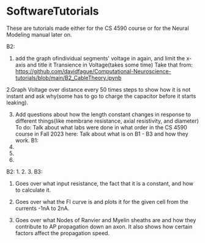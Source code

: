 # SoftwareTutorials
These are tutorials made either for the CS 4590 course or for the Neural Modeling manual later on.

B2:
  1. add the graph ofindividual segments' voltage in again, and limit the x-axis and title it Transience in Voltage(takes some time) Take that from:
https://github.com/davidfague/Computational-Neuroscience-tutorials/blob/main/B2_CableTheory.ipynb
 
  2.Graph Voltage over distance every 50 times steps to show how it is not instant and ask why(some has to go to charge the capacitor before it starts leaking). 

  3. Add questions about how the length constant changes in response to different things(like membrane resistance, axial resistivity, and diameter)
To do:
Talk about what labs were done in what order in the CS 4590 course in Fall 2023 here:
Talk about what is on B1 - B3 and how they work.
B1:
  1.
  2.
  3.

B2:
  1.
  2.
  3.
B3:
  1. Goes over what input resistance, the fact that it is a constant, and how to calculate it.
     
  2. Goes over what the FI curve is and plots it for the given cell from the currents -1nA to 2nA.
     
  3. Goes over what Nodes of Ranvier and Myelin sheaths are and how they contribute to AP propagation down an axon. It also shows how certain factors affect the propagation speed.



